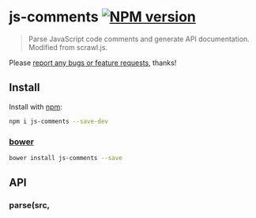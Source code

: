 # js-comments [![NPM version](https://badge.fury.io/js/js-comments.png)](http://badge.fury.io/js/js-comments)

> Parse JavaScript code comments and generate API documentation. Modified from scrawl.js.

Please [report any bugs or feature requests](https://github.com/jonschlinkert/js-comments/issues/new), thanks!

## Install
Install with [npm](npmjs.org):

```bash
npm i js-comments --save-dev
```

### [bower](https://github.com/bower/bower)

```bash
bower install js-comments --save
```

## API

### parse(src,